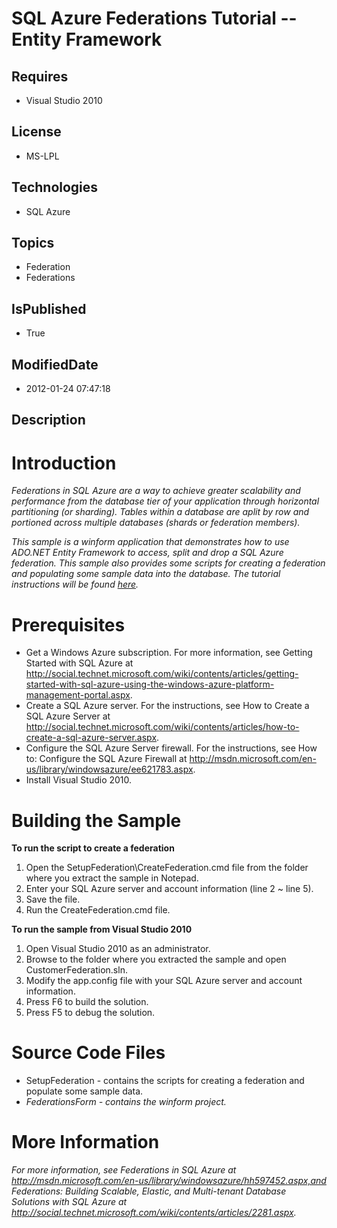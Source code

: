 # SQL Azure Federations Tutorial -- Entity Framework
## Requires
* Visual Studio 2010
## License
* MS-LPL
## Technologies
* SQL Azure
## Topics
* Federation
* Federations
## IsPublished
* True
## ModifiedDate
* 2012-01-24 07:47:18
## Description

<h1>Introduction</h1>
<p><em>Federations in SQL Azure are a way to achieve greater scalability and performance from the database tier of your&nbsp;application through horizontal partitioning (or sharding). Tables within a database are aplit by row and portioned across multiple databases
 (shards or federation members).</em></p>
<p><em>This sample is a winform application that demonstrates how to use ADO.NET Entity Framework to access, split and drop a SQL Azure federation. This sample also provides some scripts for creating a federation and populating some sample data into the database.
 The tutorial instructions will be found <a href="http://msdn.microsoft.com/en-us/library/windowsazure/hh778419.aspx">
here</a>.</em></p>
<h1>Prerequisites</h1>
<ul>
<li>Get a Windows&nbsp;Azure subscription. For more information, see Getting Started with SQL Azure at
<a href="http://social.technet.microsoft.com/wiki/contents/articles/getting-started-with-sql-azure-using-the-windows-azure-platform-management-portal.aspx">
http://social.technet.microsoft.com/wiki/contents/articles/getting-started-with-sql-azure-using-the-windows-azure-platform-management-portal.aspx</a>.
</li><li>Create a SQL&nbsp;Azure server. For the instructions, see How to Create a SQL Azure Server at
<a href="http://social.technet.microsoft.com/wiki/contents/articles/how-to-create-a-sql-azure-server.aspx">
http://social.technet.microsoft.com/wiki/contents/articles/how-to-create-a-sql-azure-server.aspx</a>.
</li><li>Configure the&nbsp;SQL Azure Server firewall. For the instructions, see How to: Configure the SQL Azure Firewall at
<a href="http://msdn.microsoft.com/en-us/library/windowsazure/ee621783.aspx">http://msdn.microsoft.com/en-us/library/windowsazure/ee621783.aspx</a>.
</li><li>Install Visual&nbsp;Studio 2010. </li></ul>
<h1>Building the Sample</h1>
<p><strong>To run the script to create a federation</strong></p>
<ol>
<li>Open the SetupFederation\CreateFederation.cmd file from the folder where you extract the sample in Notepad.
</li><li>Enter your SQL Azure server and account information (line 2 ~ line 5). </li><li>Save the file. </li><li>Run the CreateFederation.cmd file. </li></ol>
<p><strong>To run the sample from Visual Studio 2010</strong></p>
<ol>
<li>Open Visual Studio 2010 as an administrator. </li><li>Browse to the folder where you extracted the sample and open CustomerFederation.sln.
</li><li>Modify the app.config file with your SQL Azure server and account information.
</li><li>Press F6 to build the solution. </li><li>Press F5 to debug the solution. </li></ol>
<h1>Source Code Files</h1>
<ul>
<li>SetupFederation&nbsp;- contains the scripts for creating a federation and populate some sample&nbsp;data.
</li><li><em>FederationsForm - contains the winform project.</em> </li></ul>
<h1>More Information</h1>
<p><em>For more information, see Federations in SQL Azure at <a href="http://msdn.microsoft.com/en-us/library/windowsazure/hh597452.aspx">
http://msdn.microsoft.com/en-us/library/windowsazure/hh597452.aspx,and</a> Federations: Building Scalable, Elastic, and Multi-tenant Database Solutions with SQL Azure at
<a href="http://social.technet.microsoft.com/wiki/contents/articles/2281.aspx">http://social.technet.microsoft.com/wiki/contents/articles/2281.aspx</a>.</em></p>

